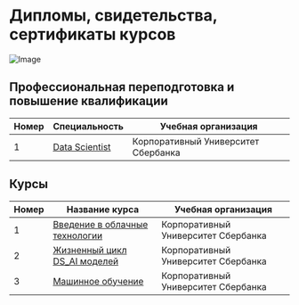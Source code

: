 # Дипломы, свидетельства, сертификаты курсов
 
 ![Image](sert.png)
## Профессиональная переподготовка и повышение квалификации
| Номер | Специальность     | Учебная организация                                              |
|-------|-------------------|------------------------------------------------------------------|
|1      |[Data Scientist](https://github.com/AlexeyProsekov/Diplom_Sertifikat/blob/ccb3a3491eff0679e18fa2fe0bf322ef02dbdd0b/ProsekovAV_Data%20Scientist_Sber.png)|Корпоративный Университет Сбербанка               |

## Курсы
| Номер | Название курса    | Учебная организация                                              |        
|-------|-------------------|------------------------------------------------------------------|
|1     |[Введение в облачные технологии]()|Корпоративный Университет Сбербанка|
|2     |[Жизненный цикл DS_AI моделей]()|Корпоративный Университет Сбербанка|
|3     |[Машинное обучение]()|Корпоративный Университет Сбербанка|

